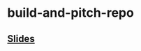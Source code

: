 # build-and-pitch-repo
## [Slides](https://docs.google.com/presentation/d/1eHxSVuZ5dhIx7yaY22lAsW2SE37wiEktDS0Obi-zaUc/edit#slide=id.g35f391192_00)
